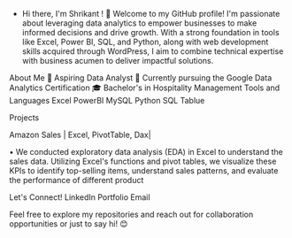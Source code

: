 - Hi there, I'm Shrikant ! 👋
Welcome to my GitHub profile! I'm passionate about leveraging data analytics to empower businesses to make informed decisions and drive growth. With a strong foundation in tools like Excel, Power BI, SQL, and Python, along with web development skills acquired through WordPress, I aim to combine technical expertise with business acumen to deliver impactful solutions.

About Me
💼 Aspiring Data Analyst
🌱 Currently pursuing the Google Data Analytics Certification
🎓 Bachelor's in Hospitality Management
Tools and Languages
Excel
PowerBI
MySQL
Python
SQL
Tablue 

Projects

Amazon Sales | Excel, PivotTable, Dax| 

• We conducted exploratory data analysis (EDA) in Excel to understand the sales data. Utilizing Excel's functions and 
pivot tables, we visualize these KPIs to identify top-selling items, understand sales patterns, and evaluate the 
performance of different product

Let's Connect!
LinkedIn Portfolio Email

Feel free to explore my repositories and reach out for collaboration opportunities or just to say hi! 😊

<!---
Shre-Analyst/Shre-Analyst is a ✨ special ✨ repository because its `README.md` (this file) appears on your GitHub profile.
You can click the Preview link to take a look at your changes.
--->
